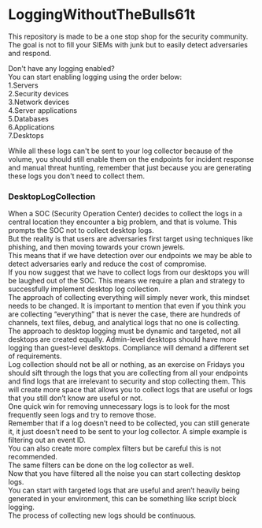 # LoggingWithoutTheBulls61t

This repository is made to be a one stop shop for the security community. The goal is not to fill your SIEMs with junk but to easily detect adversaries and respond.

Don't have any logging enabled?  
You can start enabling logging using the order below:  
1.Servers  
2.Security devices  
3.Network devices  
4.Server applications  
5.Databases  
6.Applications  
7.Desktops  

While all these logs can't be sent to your log collector because of the volume, you should still enable them on the endpoints for incident response and manual threat hunting, remember that just because you are generating these logs you don't need to collect them.  


### DesktopLogCollection
When a SOC (Security Operation Center) decides to collect the logs in a central location they encounter a big problem, and that is volume. This prompts the SOC not to collect desktop logs.  
But the reality is that users are adversaries first target using techniques like phishing, and then moving towards your crown jewels.  
This means that if we have detection over our endpoints we may be able to detect adversaries early and reduce the cost of compromise.  
If you now suggest that we have to collect logs from our desktops you will be laughed out of the SOC. This means we require a plan and strategy to successfully implement desktop log collection.  
The approach of collecting everything will simply never work, this mindset needs to be changed. It is important to mention that even if you think you are collecting “everything” that is never the case, there are hundreds of channels, text files, debug, and analytical logs that no one is collecting.  
The approach to desktop logging must be dynamic and targeted, not all desktops are created equally. Admin-level desktops should have more logging than guest-level desktops. Compliance will demand a different set of requirements.  
Log collection should not be all or nothing, as an exercise on Fridays you should sift through the logs that you are collecting from all your endpoints and find logs that are irrelevant to security and stop collecting them. This will create more space that allows you to collect logs that are useful or logs that you still don’t know are useful or not.  
One quick win for removing unnecessary logs is to look for the most frequently seen logs and try to remove those.  
Remember that if a log doesn’t need to be collected, you can still generate it, it just doesn’t need to be sent to your log collector. A simple example is filtering out an event ID.  
You can also create more complex filters but be careful this is not recommended.  
The same filters can be done on the log collector as well.  
Now that you have filtered all the noise you can start collecting desktop logs.  
You can start with targeted logs that are useful and aren’t heavily being generated in your environment, this can be something like script block logging.  
The process of collecting new logs should be continuous.  


